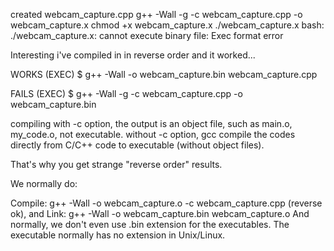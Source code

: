 

created webcam_capture.cpp
g++ -Wall -g -c webcam_capture.cpp -o webcam_capture.x
chmod +x webcam_capture.x
./webcam_capture.x
bash: ./webcam_capture.x: cannot execute binary file: Exec format error



Interesting i've compiled in in reverse order and it worked...

WORKS (EXEC)
$ g++ -Wall -o webcam_capture.bin webcam_capture.cpp

FAILS (EXEC)
$ g++ -Wall -g -c webcam_capture.cpp -o webcam_capture.bin




compiling with -c option, the output is an object file, such as main.o, my_code.o, not executable. without -c option, gcc compile the codes directly from C/C++ code to executable (without object files).

That's why you get strange "reverse order" results.

We normally do:

Compile: g++ -Wall -o webcam_capture.o -c webcam_capture.cpp (reverse ok), and
Link: g++ -Wall -o webcam_capture.bin webcam_capture.o
And normally, we don't even use .bin extension for the executables. The executable normally has no extension in Unix/Linux.
